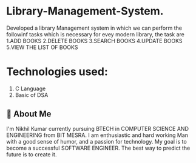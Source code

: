 # Library-Management-System.

Developed a library Management system in which we can perform the followinf tasks which is necessary for evey modern library, the task are
1.ADD BOOKS
2.DELETE BOOKS
3.SEARCH BOOKS
4.UPDATE BOOKS
5.VIEW THE LIST OF BOOKS

# Technologies used:
1. C Language
2. Basic of DSA

## 🚀 About Me
I'm Nikhil Kumar currently pursuing BTECH in COMPUTER SCIENCE AND ENGINEERING from BIT MESRA. 
I am enthusiastic and hard working Man with a good sense of humor, and a passion for technology.
My goal is to become a successful SOFTWARE ENGINEER. The best way to predict the future is to create it.



